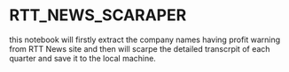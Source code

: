 # RTT_NEWS_SCARAPER

this notebook will firstly extract the company names having profit warning from RTT News site and then will scarpe the detailed transcrpit of each quarter and save it to the local machine.
